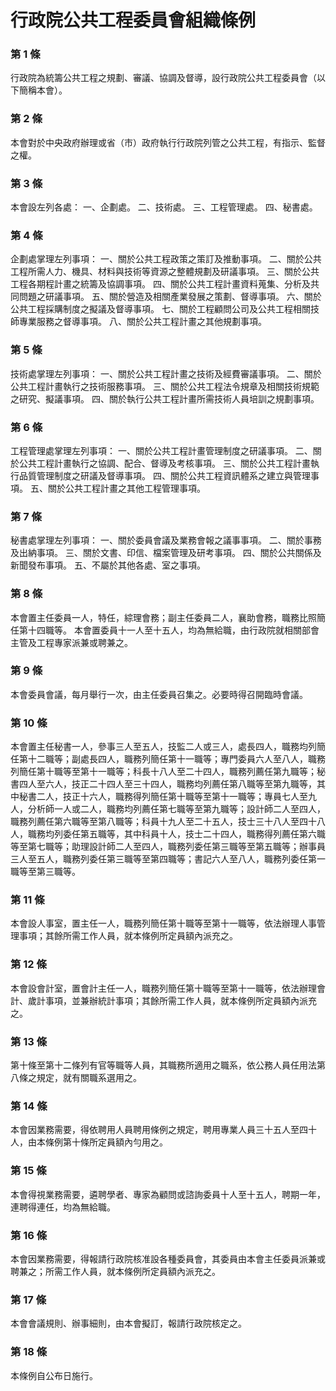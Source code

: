 # 行政院公共工程委員會組織條例

### 第 1 條

行政院為統籌公共工程之規劃、審議、協調及督導，設行政院公共工程委員會（以下簡稱本會）。

### 第 2 條

本會對於中央政府辦理或省（市）政府執行行政院列管之公共工程，有指示、監督之權。

### 第 3 條

本會設左列各處：
一、企劃處。
二、技術處。
三、工程管理處。
四、秘書處。

### 第 4 條

企劃處掌理左列事項：
一、關於公共工程政策之策訂及推動事項。
二、關於公共工程所需人力、機具、材料與技術等資源之整體規劃及研議事項。
三、關於公共工程各期程計畫之統籌及協調事項。
四、關於公共工程計畫資料蒐集、分析及共同問題之研議事項。
五、關於營造及相關產業發展之策劃、督導事項。
六、關於公共工程採購制度之擬議及督導事項。
七、關於工程顧問公司及公共工程相關技師專業服務之督導事項。
八、關於公共工程計畫之其他規劃事項。

### 第 5 條

技術處掌理左列事項：
一、關於公共工程計畫之技術及經費審議事項。
二、關於公共工程計畫執行之技術服務事項。
三、關於公共工程法令規章及相關技術規範之研究、擬議事項。
四、關於執行公共工程計畫所需技術人員培訓之規劃事項。

### 第 6 條

工程管理處掌理左列事項：
一、關於公共工程計畫管理制度之研議事項。
二、關於公共工程計畫執行之協調、配合、督導及考核事項。
三、關於公共工程計畫執行品質管理制度之研議及督導事項。
四、關於公共工程資訊體系之建立與管理事項。
五、關於公共工程計畫之其他工程管理事項。

### 第 7 條

秘書處掌理左列事項：
一、關於委員會議及業務會報之議事事項。
二、關於事務及出納事項。
三、關於文書、印信、檔案管理及研考事項。
四、關於公共關係及新聞發布事項。
五、不屬於其他各處、室之事項。

### 第 8 條

本會置主任委員一人，特任，綜理會務；副主任委員二人，襄助會務，職務比照簡任第十四職等。
本會置委員十一人至十五人，均為無給職，由行政院就相關部會主管及工程專家派兼或聘兼之。

### 第 9 條

本會委員會議，每月舉行一次，由主任委員召集之。必要時得召開臨時會議。

### 第 10 條

本會置主任秘書一人，參事三人至五人，技監二人或三人，處長四人，職務均列簡任第十二職等；副處長四人，職務列簡任第十一職等；專門委員六人至八人，職務列簡任第十職等至第十一職等；科長十八人至二十四人，職務列薦任第九職等；秘書四人至六人，技正二十四人至三十四人，職務均列薦任第八職等至第九職等，其中秘書二人，技正十六人，職務得列簡任第十職等至第十一職等；專員七人至九人，分析師一人或二人，職務均列薦任第七職等至第九職等；設計師二人至四人，職務列薦任第六職等至第八職等；科員十九人至二十五人，技士三十八人至四十八人，職務均列委任第五職等，其中科員十人，技士二十四人，職務得列薦任第六職等至第七職等；助理設計師二人至四人，職務列委任第三職等至第五職等；辦事員三人至五人，職務列委任第三職等至第四職等；書記六人至八人，職務列委任第一職等至第三職等。

### 第 11 條

本會設人事室，置主任一人，職務列簡任第十職等至第十一職等，依法辦理人事管理事項；其餘所需工作人員，就本條例所定員額內派充之。

### 第 12 條

本會設會計室，置會計主任一人，職務列簡任第十職等至第十一職等，依法辦理會計、歲計事項，並兼辦統計事項；其餘所需工作人員，就本條例所定員額內派充之。

### 第 13 條

第十條至第十二條列有官等職等人員，其職務所適用之職系，依公務人員任用法第八條之規定，就有關職系選用之。

### 第 14 條

本會因業務需要，得依聘用人員聘用條例之規定，聘用專業人員三十五人至四十人，由本條例第十條所定員額內勻用之。

### 第 15 條

本會得視業務需要，遴聘學者、專家為顧問或諮詢委員十人至十五人，聘期一年，連聘得連任，均為無給職。

### 第 16 條

本會因業務需要，得報請行政院核准設各種委員會，其委員由本會主任委員派兼或聘兼之；所需工作人員，就本條例所定員額內派充之。

### 第 17 條

本會會議規則、辦事細則，由本會擬訂，報請行政院核定之。

### 第 18 條

本條例自公布日施行。
